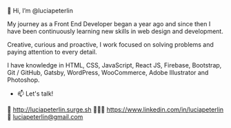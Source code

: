 👋 Hi, I’m @luciapeterlin

My journey as a Front End Developer began a year ago and since then I have been continuously learning new skills in web design and development.

Creative, curious and proactive, I work focused on solving problems and paying attention to every detail.

I have knowledge in HTML, CSS, JavaScript, React JS, Firebase, Bootstrap, Git / GitHub, Gatsby, WordPress, WooCommerce, Adobe Illustrator and Photoshop.

- 📫 Let's talk!

💼 http://luciapeterlin.surge.sh
👩🏻‍💻 https://www.linkedin.com/in/luciapeterlin
📮 luciapeterlin@gmail.com 
